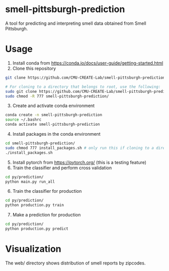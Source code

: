 # smell-pittsburgh-prediction
A tool for predicting and interpreting smell data obtained from Smell Pittsburgh.

# Usage
1. Install conda from https://conda.io/docs/user-guide/getting-started.html
2. Clone this repository
```sh
git clone https://github.com/CMU-CREATE-Lab/smell-pittsburgh-prediction.git

# For cloning to a directory that belongs to root, use the following:
sudo git clone https://github.com/CMU-CREATE-Lab/smell-pittsburgh-prediction.git
sudo chmod -R 777 smell-pittsburgh-prediction/
```
3. Create and activate conda environment
```sh
conda create -n smell-pittsburgh-prediction
source ~/.bashrc
conda activate smell-pittsburgh-prediction
```
4. Install packages in the conda environment
```sh
cd smell-pittsburgh-prediction/
sudo chmod 777 install_packages.sh # only run this if cloning to a directory that belongs to root
./install_packages.sh
```
5. Install pytorch from https://pytorch.org/ (this is a testing feature)
5. Train the classifier and perform cross validation
```sh
cd py/prediction/
python main.py run_all
```
6. Train the classifier for production
```sh
cd py/prediction/
python production.py train
```
7. Make a prediction for production
```sh
cd py/prediction/
python production.py predict
```

# Visualization
The web/ directory shows distribution of smell reports by zipcodes.
